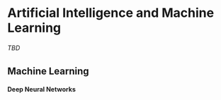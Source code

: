# Artificial Intelligence and Machine Learning

###### TBD

## Machine Learning

#### Deep Neural Networks



